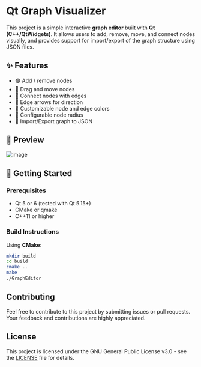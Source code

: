 # Qt Graph Visualizer

This project is a simple interactive **graph editor** built with **Qt (C++/QtWidgets)**. It allows users to add, remove, move, and connect nodes visually, and provides support for import/export of the graph structure using JSON files.

## ✨ Features

- 🟢 Add / remove nodes
- 🧲 Drag and move nodes
- 🔗 Connect nodes with edges
- 🎯 Edge arrows for direction
- 🎨 Customizable node and edge colors
- 📏 Configurable node radius
- 💾 Import/Export graph to JSON

## 📸 Preview

![image](https://github.com/user-attachments/assets/8f3e8fd9-e823-4e6a-a73f-cac159d5dac3)


## 🚀 Getting Started

### Prerequisites

- Qt 5 or 6 (tested with Qt 5.15+)
- CMake or qmake
- C++11 or higher

### Build Instructions

Using **CMake**:

```bash
mkdir build
cd build
cmake ..
make
./GraphEditor
```

## Contributing
Feel free to contribute to this project by submitting issues or pull requests. Your feedback and contributions are highly appreciated.

## License

This project is licensed under the GNU General Public License v3.0 - see the [LICENSE](LICENSE) file for details.
